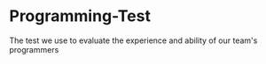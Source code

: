 # Programming-Test
The test we use to evaluate the experience and ability of our team's programmers
